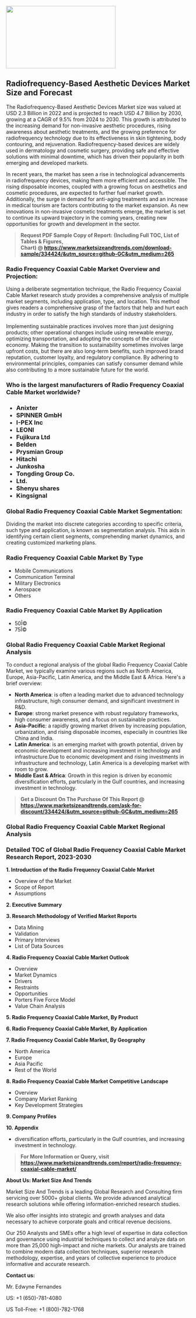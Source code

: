 <p><img class="alignnone size-medium wp-image-20088" src="https://ffe5etoiles.com/wp-content/uploads/2024/12/MST1-300x171.png" alt="" width="300" height="171" /></p><h2>Radiofrequency-Based Aesthetic Devices Market Size and Forecast</h2><p>The Radiofrequency-Based Aesthetic Devices Market size was valued at USD 2.3 Billion in 2022 and is projected to reach USD 4.7 Billion by 2030, growing at a CAGR of 9.5% from 2024 to 2030. This growth is attributed to the increasing demand for non-invasive aesthetic procedures, rising awareness about aesthetic treatments, and the growing preference for radiofrequency technology due to its effectiveness in skin tightening, body contouring, and rejuvenation. Radiofrequency-based devices are widely used in dermatology and cosmetic surgery, providing safe and effective solutions with minimal downtime, which has driven their popularity in both emerging and developed markets.</p><p>In recent years, the market has seen a rise in technological advancements in radiofrequency devices, making them more efficient and accessible. The rising disposable incomes, coupled with a growing focus on aesthetics and cosmetic procedures, are expected to further fuel market growth. Additionally, the surge in demand for anti-aging treatments and an increase in medical tourism are factors contributing to the market expansion. As new innovations in non-invasive cosmetic treatments emerge, the market is set to continue its upward trajectory in the coming years, creating new opportunities for growth and development in the sector.</p></p><blockquote id="" class=""><strong>Request PDF Sample Copy of Report: (Including Full TOC, List of Tables &amp; Figures, Chart)&nbsp;@&nbsp;<strong><a href="https://www.marketsizeandtrends.com/download-sample/334424/&utm_source=github-GC&utm_medium=265" target="_blank">https://www.marketsizeandtrends.com/download-sample/334424/&utm_source=github-GC&utm_medium=265</a></strong></strong></blockquote><h3 id="" class="">Radio Frequency Coaxial Cable Market&nbsp;Overview and Projection:</h3><p id="" class="">Using a deliberate segmentation technique, the Radio Frequency Coaxial Cable Market research study provides a comprehensive analysis of multiple market segments, including application, type, and location. This method gives readers a comprehensive grasp of the factors that help and hurt each industry in order to satisfy the high standards of industry stakeholders. <br /> <br />Implementing sustainable practices involves more than just designing products; other operational changes include using renewable energy, optimizing transportation, and adopting the concepts of the circular economy. Making the transition to sustainability sometimes involves large upfront costs, but there are also long-term benefits, such improved brand reputation, customer loyalty, and regulatory compliance. By adhering to environmental principles, companies can satisfy consumer demand while also contributing to a more sustainable future for the world.</p><h3 id="" class="">Who is the largest manufacturers of&nbsp;Radio Frequency Coaxial Cable Market worldwide?</h3><h3 class=""><p><ul><li>Anixter </li><li> SPINNER GmbH </li><li> I-PEX Inc </li><li> LEONI </li><li> Fujikura Ltd </li><li> Belden </li><li> Prysmian Group </li><li> Hitachi </li><li> Junkosha </li><li> Tongding Group Co. </li><li> Ltd. </li><li> Shenyu shares </li><li> Kingsignal</li></ul></p></h3><h3 id="" class="">Global&nbsp;Radio Frequency Coaxial Cable Market Segmentation:</h3><p id="" class="">Dividing the market into discrete categories according to specific criteria, such type and application, is known as segmentation analysis. This aids in identifying certain client segments, comprehending market dynamics, and creating customized marketing plans.</p><h3 id="" class="">Radio Frequency Coaxial Cable Market&nbsp;By Type</h3><p><p><ul><li>Mobile Communications</li><li> Communication Terminal</li><li> Military Electronics</li><li> Aerospace</li><li> Others</p></li></ul></p></p><h3 id="" class="">Radio Frequency Coaxial Cable Market&nbsp;By Application</h3><p class=""><p><ul><li>50Î©</li><li> 75Î©</li></ul></p></p><h3 id="" class="">Global Radio Frequency Coaxial Cable Market Regional Analysis</h3><p id="" class="">To conduct a regional analysis of the global Radio Frequency Coaxial Cable Market, we typically examine various regions such as North America, Europe, Asia-Pacific, Latin America, and the Middle East &amp; Africa. Here's a brief overview:</p><ul><li><strong>North America</strong>: is often a leading market due to advanced technology infrastructure, high consumer demand, and significant investment in R&amp;D.</li><li><strong>Europe</strong>: strong market presence with robust regulatory frameworks, high consumer awareness, and a focus on sustainable practices.</li><li><strong>Asia-Pacific</strong>: a rapidly growing market driven by increasing population, urbanization, and rising disposable incomes, especially in countries like China and India.</li><li><strong>Latin America</strong>: is an emerging market with growth potential, driven by economic development and increasing investment in technology and infrastructure.Due to economic development and rising investments in infrastructure and technology, Latin America is a developing market with room to grow.</li><li><strong>Middle East &amp; Africa</strong>: Growth in this region is driven by economic diversification efforts, particularly in the Gulf countries, and increasing investment in technology.</li></ul><blockquote id="" class=""><strong>Get a Discount On The Purchase Of This Report @ <strong><a href="https://www.marketsizeandtrends.com/ask-for-discount/334424/&utm_source=github-GC&utm_medium=265" target="_blank">https://www.marketsizeandtrends.com/ask-for-discount/334424/&utm_source=github-GC&utm_medium=265</a></strong></strong></blockquote><h3 id="" class="">Global Radio Frequency Coaxial Cable Market Regional Analysis</h3><h3 id="" class="">Detailed TOC of Global Radio Frequency Coaxial Cable Market Research Report, 2023-2030</h3><p id="" class=""><strong>1. Introduction of the Radio Frequency Coaxial Cable Market</strong></p><ul><li>Overview of the Market</li><li>Scope of Report</li><li>Assumptions</li></ul><p id="" class=""><strong>2. Executive Summary</strong></p><p id="" class=""><strong>3. Research Methodology of Verified Market Reports</strong></p><ul><li>Data Mining</li><li>Validation</li><li>Primary Interviews</li><li>List of Data Sources</li></ul><p id="" class=""><strong>4. Radio Frequency Coaxial Cable Market Outlook</strong></p><ul><li>Overview</li><li>Market Dynamics</li><li>Drivers</li><li>Restraints</li><li>Opportunities</li><li>Porters Five Force Model</li><li>Value Chain Analysis</li></ul><p id="" class=""><strong>5. Radio Frequency Coaxial Cable Market, By Product</strong></p><p id="" class=""><strong>6. Radio Frequency Coaxial Cable Market, By Application</strong></p><p id="" class=""><strong>7. Radio Frequency Coaxial Cable Market, By Geography</strong></p><ul><li>North America</li><li>Europe</li><li>Asia Pacific</li><li>Rest of the World</li></ul><p id="" class=""><strong>8. Radio Frequency Coaxial Cable Market Competitive Landscape</strong></p><ul><li>Overview</li><li>Company Market Ranking</li><li>Key Development Strategies</li></ul><p id="" class=""><strong>9. Company Profiles</strong></p><p id="" class=""><strong>10. Appendix</strong></p><ul><li>diversification efforts, particularly in the Gulf countries, and increasing investment in technology.</li></ul><blockquote id="" class=""><strong>For More Information or Query, visit <strong><strong><a href="https://www.marketsizeandtrends.com/report/radio-frequency-coaxial-cable-market/" target="_blank">https://www.marketsizeandtrends.com/report/radio-frequency-coaxial-cable-market/</a></strong></strong></strong></blockquote><p id="" class=""><strong>About Us: Market Size And Trends</strong></p><p id="" class="">Market Size And Trends is a leading Global Research and Consulting firm servicing over 5000+ global clients. We provide advanced analytical research solutions while offering information-enriched research studies.</p><p id="" class="">We also offer insights into strategic and growth analyses and data necessary to achieve corporate goals and critical revenue decisions.</p><p id="" class="">Our 250 Analysts and SMEs offer a high level of expertise in data collection and governance using industrial techniques to collect and analyze data on more than 25,000 high-impact and niche markets. Our analysts are trained to combine modern data collection techniques, superior research methodology, expertise, and years of collective experience to produce informative and accurate research.</p><p id="" class=""><strong>Contact us:</strong></p><p id="" class="">Mr. Edwyne Fernandes</p><p id="" class="">US: +1 (650)-781-4080</p><p id="" class="">US Toll-Free: +1 (800)-782-1768</p>
